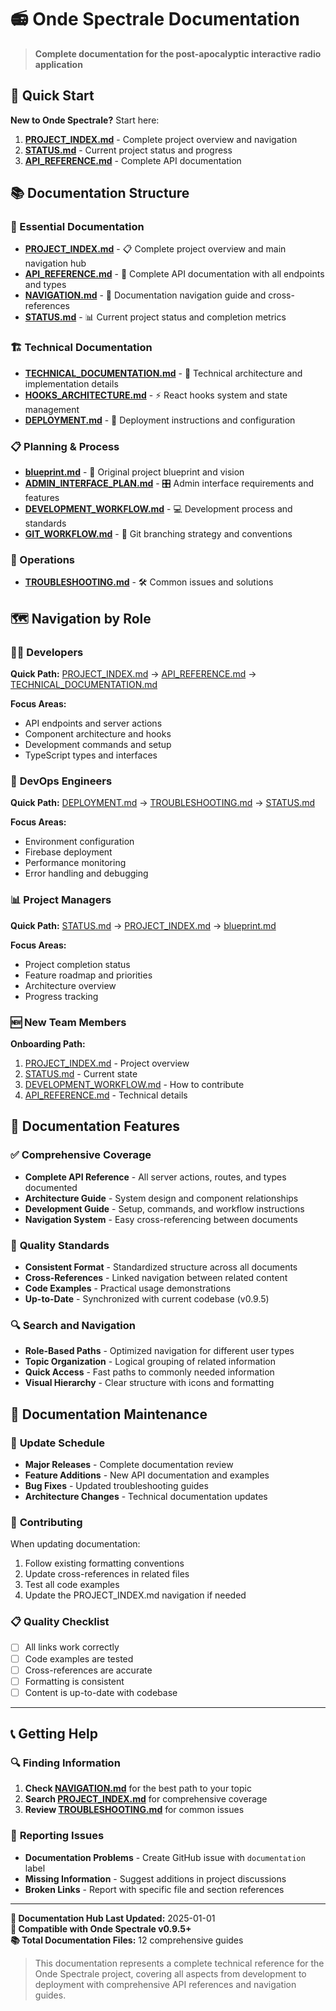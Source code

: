 # 📻 Onde Spectrale Documentation

> **Complete documentation for the post-apocalyptic interactive radio application**

## 🚀 Quick Start

**New to Onde Spectrale?** Start here:

1. **[PROJECT_INDEX.md](./PROJECT_INDEX.md)** - Complete project overview and navigation
2. **[STATUS.md](./STATUS.md)** - Current project status and progress
3. **[API_REFERENCE.md](./API_REFERENCE.md)** - Complete API documentation

## 📚 Documentation Structure

### 🎯 Essential Documentation
- **[PROJECT_INDEX.md](./PROJECT_INDEX.md)** - 📋 Complete project overview and main navigation hub
- **[API_REFERENCE.md](./API_REFERENCE.md)** - 📡 Complete API documentation with all endpoints and types
- **[NAVIGATION.md](./NAVIGATION.md)** - 🧭 Documentation navigation guide and cross-references
- **[STATUS.md](./STATUS.md)** - 📊 Current project status and completion metrics

### 🏗️ Technical Documentation
- **[TECHNICAL_DOCUMENTATION.md](./TECHNICAL_DOCUMENTATION.md)** - 🔧 Technical architecture and implementation details
- **[HOOKS_ARCHITECTURE.md](./HOOKS_ARCHITECTURE.md)** - ⚡ React hooks system and state management
- **[DEPLOYMENT.md](./DEPLOYMENT.md)** - 🚀 Deployment instructions and configuration

### 📋 Planning & Process
- **[blueprint.md](./blueprint.md)** - 📐 Original project blueprint and vision
- **[ADMIN_INTERFACE_PLAN.md](./ADMIN_INTERFACE_PLAN.md)** - 🎛️ Admin interface requirements and features
- **[DEVELOPMENT_WORKFLOW.md](./DEVELOPMENT_WORKFLOW.md)** - 💻 Development process and standards
- **[GIT_WORKFLOW.md](./GIT_WORKFLOW.md)** - 🌿 Git branching strategy and conventions

### 🔧 Operations
- **[TROUBLESHOOTING.md](./TROUBLESHOOTING.md)** - 🛠️ Common issues and solutions

## 🗺️ Navigation by Role

### 👨‍💻 **Developers**
**Quick Path:** [PROJECT_INDEX.md](./PROJECT_INDEX.md) → [API_REFERENCE.md](./API_REFERENCE.md) → [TECHNICAL_DOCUMENTATION.md](./TECHNICAL_DOCUMENTATION.md)

**Focus Areas:**
- API endpoints and server actions
- Component architecture and hooks
- Development commands and setup
- TypeScript types and interfaces

### 🚀 **DevOps Engineers**
**Quick Path:** [DEPLOYMENT.md](./DEPLOYMENT.md) → [TROUBLESHOOTING.md](./TROUBLESHOOTING.md) → [STATUS.md](./STATUS.md)

**Focus Areas:**
- Environment configuration
- Firebase deployment
- Performance monitoring
- Error handling and debugging

### 📊 **Project Managers**
**Quick Path:** [STATUS.md](./STATUS.md) → [PROJECT_INDEX.md](./PROJECT_INDEX.md) → [blueprint.md](./blueprint.md)

**Focus Areas:**
- Project completion status
- Feature roadmap and priorities
- Architecture overview
- Progress tracking

### 🆕 **New Team Members**
**Onboarding Path:**
1. [PROJECT_INDEX.md](./PROJECT_INDEX.md) - Project overview
2. [STATUS.md](./STATUS.md) - Current state
3. [DEVELOPMENT_WORKFLOW.md](./DEVELOPMENT_WORKFLOW.md) - How to contribute
4. [API_REFERENCE.md](./API_REFERENCE.md) - Technical details

## 📖 Documentation Features

### ✅ **Comprehensive Coverage**
- **Complete API Reference** - All server actions, routes, and types documented
- **Architecture Guide** - System design and component relationships
- **Development Guide** - Setup, commands, and workflow instructions
- **Navigation System** - Easy cross-referencing between documents

### 🎯 **Quality Standards**
- **Consistent Format** - Standardized structure across all documents
- **Cross-References** - Linked navigation between related content
- **Code Examples** - Practical usage demonstrations
- **Up-to-Date** - Synchronized with current codebase (v0.9.5)

### 🔍 **Search and Navigation**
- **Role-Based Paths** - Optimized navigation for different user types
- **Topic Organization** - Logical grouping of related information
- **Quick Access** - Fast paths to commonly needed information
- **Visual Hierarchy** - Clear structure with icons and formatting

## 🔄 Documentation Maintenance

### 📅 **Update Schedule**
- **Major Releases** - Complete documentation review
- **Feature Additions** - New API documentation and examples
- **Bug Fixes** - Updated troubleshooting guides
- **Architecture Changes** - Technical documentation updates

### 🤝 **Contributing**
When updating documentation:
1. Follow existing formatting conventions
2. Update cross-references in related files
3. Test all code examples
4. Update the PROJECT_INDEX.md navigation if needed

### 📋 **Quality Checklist**
- [ ] All links work correctly
- [ ] Code examples are tested
- [ ] Cross-references are accurate
- [ ] Formatting is consistent
- [ ] Content is up-to-date with codebase

---

## 📞 **Getting Help**

### 🔍 **Finding Information**
1. **Check [NAVIGATION.md](./NAVIGATION.md)** for the best path to your topic
2. **Search [PROJECT_INDEX.md](./PROJECT_INDEX.md)** for comprehensive coverage
3. **Review [TROUBLESHOOTING.md](./TROUBLESHOOTING.md)** for common issues

### 🐛 **Reporting Issues**
- **Documentation Problems** - Create GitHub issue with `documentation` label
- **Missing Information** - Suggest additions in project discussions
- **Broken Links** - Report with specific file and section references

---

**📍 Documentation Hub Last Updated:** 2025-01-01  
**🔖 Compatible with Onde Spectrale v0.9.5+**  
**📚 Total Documentation Files:** 12 comprehensive guides

> This documentation represents a complete technical reference for the Onde Spectrale project, covering all aspects from development to deployment with comprehensive API references and navigation guides.